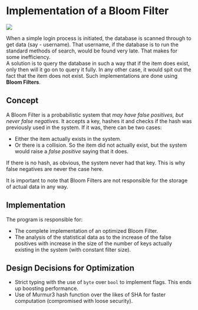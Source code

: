 # Implementation of a Bloom Filter

<span>
    <img src="https://img.shields.io/badge/Go-00ADD8?style=for-the-badge&logo=go&logoColor=white" />
</span>

When a simple login process is initiated, the database is scanned through to get data (say - username). That username, if the database is to run the standard methods of search, would be found very late. That makes for some inefficiency. <br />
A solution is to query the database in such a way that if the item does exist, only then will it go on to query it fully. In any other case, it would spit out the fact that the item does not exist. Such implementations are done using **Bloom Filters**.


## Concept

A Bloom Filter is a probabilistic system that *may have false positives, but never false negatives.* It accepts a key, hashes it and checks if the hash was previously used in the system. If it was, there can be two cases:
- Either the item actually exists in the system.
- Or there is a collision. So the item did not actually exist, but the system would raise a *false positive* saying that it does.

If there is no hash, as obvious, the system never had that key. This is why false negatives are never the case here.

It is important to note that Bloom Filters are not responsible for the storage of actual data in any way.


## Implementation

The program is responsible for:
- The complete implementation of an optimized Bloom Filter.
- The analysis of the statistical data as to the increase of the false positives with increase in the size of the number of keys actually existing in the system (with constant filter size).


## Design Decisions for Optimization

- Strict typing with the use of `byte` over `bool` to implement flags. This ends up boosting performance.
- Use of Murmur3 hash function over the likes of SHA for faster computation (compromised with loose security).
